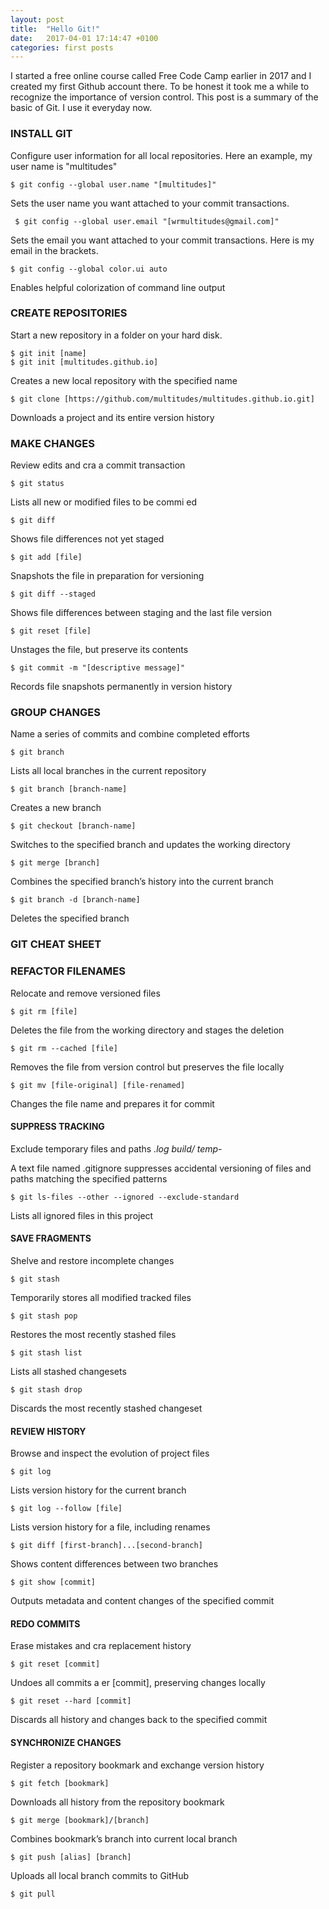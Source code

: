 ```yaml
---
layout: post
title:  "Hello Git!"
date:   2017-04-01 17:14:47 +0100
categories: first posts
---
```

I started a free online course called Free Code Camp earlier in 2017 and I created my first Github account there.
To be honest it took me a while to recognize the importance of version control.
This post is a summary of the basic of Git. I use it everyday now.
 
### INSTALL GIT 
 
Configure user information for all local repositories. Here an example, my user name is "multitudes"

    $ git config --global user.name "[multitudes]"
    
Sets the user name you want attached to your commit transactions.


     $ git config --global user.email "[wrmultitudes@gmail.com]"

Sets the email you want attached to your commit transactions. Here is my email in the brackets. 

    $ git config --global color.ui auto

Enables helpful colorization of command line output 

### CREATE REPOSITORIES 
Start a new repository in a folder on your hard disk. 

    $ git init [name]
    $ git init [multitudes.github.io]
    

Creates a new local repository with the specified name 

    $ git clone [https://github.com/multitudes/multitudes.github.io.git]

Downloads a project and its entire version history 

### MAKE CHANGES 
Review edits and cra a commit transaction 
    
    $ git status 

Lists all new or modified files to be commi ed 
    
    $ git diff 

Shows file differences not yet staged 
    
    $ git add [file]

Snapshots the file in preparation for versioning 
    
    $ git diff --staged

Shows file differences between staging and the last file version 
    
    $ git reset [file]

Unstages the file, but preserve its contents 
    
    $ git commit -m "[descriptive message]"

Records file snapshots permanently in version history 

### GROUP CHANGES 
Name a series of commits and combine completed efforts 

    $ git branch 
 
Lists all local branches in the current repository 

    $ git branch [branch-name]

Creates a new branch 
    
    $ git checkout [branch-name]

Switches to the specified branch and updates the working directory 
    
    $ git merge [branch]

Combines the specified branch’s history into the current branch 

    $ git branch -d [branch-name]
    
Deletes the specified branch 

### GIT CHEAT SHEET 

### REFACTOR FILENAMES 

Relocate and remove versioned files 

    $ git rm [file]

Deletes the file from the working directory and stages the deletion 

    $ git rm --cached [file]

Removes the file from version control but preserves the file locally 
    
    $ git mv [file-original] [file-renamed]

Changes the file name and prepares it for commit 

#### SUPPRESS TRACKING 

Exclude temporary files and paths 
    *.log
    build/
    temp-*

A text file named .gitignore suppresses accidental versioning of files and paths matching the specified patterns 

    $ git ls-files --other --ignored --exclude-standard

Lists all ignored files in this project 

#### SAVE FRAGMENTS 

Shelve and restore incomplete changes 

    $ git stash 

Temporarily stores all modified tracked files 

    $ git stash pop

Restores the most recently stashed files 

    $ git stash list

Lists all stashed changesets 

    $ git stash drop

Discards the most recently stashed changeset 

#### REVIEW HISTORY 

Browse and inspect the evolution of project files 
    
    $ git log 

Lists version history for the current branch 
    
    $ git log --follow [file]

Lists version history for a file, including renames 

    $ git diff [first-branch]...[second-branch]

Shows content differences between two branches 
    
    $ git show [commit]

Outputs metadata and content changes of the specified commit 

#### REDO COMMITS 

Erase mistakes and cra replacement history 
    
    $ git reset [commit]

Undoes all commits a er [commit], preserving changes locally 

    $ git reset --hard [commit] 
    
Discards all history and changes back to the specified commit 


#### SYNCHRONIZE CHANGES 

Register a repository bookmark and exchange version history 

    $ git fetch [bookmark]

Downloads all history from the repository bookmark 

    $ git merge [bookmark]/[branch]

Combines bookmark’s branch into current local branch 

    $ git push [alias] [branch]

Uploads all local branch commits to GitHub 
    
    $ git pull 
 